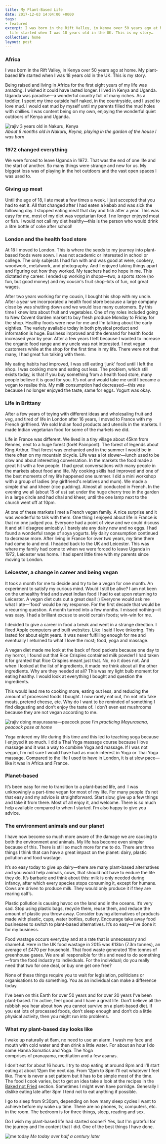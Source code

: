 ```yaml
---
title: My Plant-Based Life
date: 2017-12-03 14:04:00 +0000
tags:
- featured
excerpt: I was born in the Rift Valley, in Kenya over 50 years ago at home. My plant-based
  life started when I was 18 years old in the UK. This is my story…
collection: home
layout: post
---
```

### Africa

I was born in the Rift Valley, in Kenya over 50 years ago at home. My plant-based life started when I was 18 years old in the UK. This is my story.

Being raised and living in Africa for the first eight years of my life was amazing. I wished it could have lasted longer. I lived in Kenya and Uganda. Uganda was paradise—a wonderful country full of many riches. As a toddler, I spent my time outside half naked, in the countryside, and I used to love mud. I would eat mud by myself until my parents filled the mud holes with chillies. I was content being on my own, enjoying the wonderful quiet outdoors of Kenya and Uganda.

![rajiv 3 years old in Nakuru, Kenya](/uploads/rajiv-nakuru.jpeg)  
_About 6 months old in Nakuru, Keyna, playing in the garden of the house I was born_

### 1972 changed everything

We were forced to leave Uganda in 1972. That was the end of one life and the start of another. So many things were strange and new for us. My biggest loss was of playing in the hot outdoors and  the vast open spaces I was used to.

### Giving up meat

Until the age of 18, I ate meat a few times a week. I just accepted that you had to eat it. All that changed after I had eaten a kebab and was sick the following day. I stopped eating meat that day and fish after a year. This was easy for me, most of my diet was vegetarian food. I no longer enjoyed meat or fish. I would not call my diet healthy—this is the person who would drink a litre bottle of coke after school!

### London and the health food store

At 18 I moved to London. This is where the seeds to my journey into plant-based foods were sown. I was not academic or interested in school or college. The only subjects I had fun with and was good at were, cookery, woodwork, metalwork, and photography. And I enjoyed taking things apart and figuring out how they worked. My teachers had no hope in me. This dictated my career. I ended up working in shops—two; a sports store (no fun, but good money) and my cousin's fruit shop–lots of fun, not great wages.

After two years working for my cousin, I bought his shop with my uncle. After a year we incorporated a health food store because a large company close by was shutting down and we would lose many customers. By this time I knew lots about fruit and vegetables. One of my roles included going to New Covent Garden market to buy fresh produce Monday to Friday for the shop. Healthy foods were new for me and I’m talking about the early eighties. The variety available today in both physical product and information is huge. Business improved and the demand for health foods increased year by year. After a few years I left because I wanted to increase the organic food range and my uncle was not interested. I met vegan customers while at the shop for the first time in my life. There were not that many, I had great fun talking with them.

My eating habits had improved, I was still eating ‘junk’ food until I left the shop. I was cooking more and eating out less. The problem, which still exists today, is that if you buy something from a health food store, many people believe it is good for you. It’s not and would take me until I became a vegan to realise this. My milk consumption had decreased—this was because I no longer enjoyed the taste, same for eggs. Yogurt was okay.

### Life in Brittany

After a few years of toying with different ideas and wholesaling fruit and veg, and tired of life in London after 16 years, I moved to France with my French girlfriend. We sold Indian food products and utensils in the markets. I made Indian vegetarian food for some of the markets we did.

Life in France was different. We lived in a tiny village about 45km from Rennes, next to a huge forest (forêt Paimpont). The forest of legends about King Arthur. That forest was enchanted and in the summer I would be in there often on my mountain bicycle. Life was a lot slower—lunch used to be slow and about interesting conversation. In the markets the food made a great hit with a few people. I had great conversations with many people in the markets about food and life. My cooking skills had improved and one of the best moments of my life happened one summer. I did a mini workshop with a group of ladies (my girlfriend's relatives and mum). We made a simple dhal and kheer (rice pudding). Almost all conducted in French. In the evening we all (about 15 of us) sat under the huge cherry tree in the garden in a large circle and had dhal and kheer, until the one lamp next to the church went off at 10pm.

At one of these markets I met a French vegan family. A nice surprise and it was wonderful to talk with them. One thing I enjoyed about life in France is that no one judged you. Everyone had a point of view and we could discuss it and still disagree amicably. I barely ate any dairy now and no eggs. I had found a wonderful range of soya yogurts. My dairy consumption continued to decrease more. After living in France for over two years, my time there had come to and end. I headed back to the UK and Leicester. This was where my family had come to when we were forced to leave Uganda in 1972, Leicester was home. I had spent little time with my parents since moving to London.

### Leicester, a change in career and being vegan

It took a month for me to decide and try to be a vegan for one month. An experiment to satisfy my curious mind. Would I still be alive? I am not keen on the unhealthy fried and sweet Indian food I had to eat upon returning to Leicester. A vegan diet cuts out a great deal! :) Everyone would ask me what I ate—'food' would be my response. For the first decade that would be a recurring question. A month turned into a few months. I missed nothing—it was easy. I had a brilliant excuse to avoid certain foods; win-win for me.

I decided to give a career in food a break and went in a strange direction. I fixed Apple computers and built websites. Like I said I love tinkering. This lasted for about eight years. It was never fulfilling enough for me and eventually I returned to what I love the most; food, yoga and massage.

A vegan diet made me look at the back of food packets because one day to my horror, I found out that Rice Crispies contained milk powder! I had taken it for granted that Rice Crispies meant just that. No, no it does not. And when I looked at the list of ingredients, it made me think about all the other ingredients. Why are they needed at all? This was my light bulb moment for eating healthy. I would look at everything I bought and question the ingredients.

This would lead me to cooking more, eating out less, and reducing the amount of processed foods I bought. I now rarely eat out, I’m not into fake meats, pretend cheese, etc. Why do I want to be reminded of something I find disgusting and don’t enjoy the taste of. I don’t even eat mushrooms because they are not vegan according to me.

![rajiv doing mayurasana—peacock pose](/uploads/rajiv-yoga-mayurasana.jpeg)
_I'm practicing Mayurasana, peacock pose at home_

Yoga entered my life during this time and this led to teaching yoga because I enjoyed it so much. I did a Thai Yoga massage course because I love massage and it was a way to combine Yoga and massage. If I was not vegan, I’m not sure I would have had as much interest in Yoga or Thai Yoga massage. Compared to the life I used to have in London, it is at slow pace—like it was in Africa and France.

### Planet-based

It’s been easy for me to transition to a plant-based life, and  I was unknowingly a part-time vegan for most of my life. For many people it’s not that easy and my advice is straightforward. Start slow, give up a few things and take it from there. Most of all enjoy it, and welcome. There is so much help available compared to when I started. I’m also happy to give you advice.

### The environment animals and our planet

I have now become so much more aware of the damage we are causing to both the environment and animals. My life has become even simpler because of this. There is still so much more for me to do. There are three things I think that can have a great impact on the planet: dairy, plastic pollution and food wastage.

It’s so easy today to give up dairy—there are many plant-based alternatives and you would help animals, cows, that should not have to endure the life they do. It’s barbaric and think about this: milk is only needed during infancy, after which every species stops consuming it, except for humans. Cows are driven to produce milk. They would only produce it if they are rearing calf’s.

Plastic pollution is causing havoc on the land and in the oceans. It’s very sad. Stop using plastic bags, recycle them, reuse them, and reduce the amount of plastic you throw away. Consider buying alternatives of products made with plastic, cups, water bottles, cutlery. Encourage take away food businesses to switch to plant-based alternatives. It’s so easy—I’ve done it for my business.

Food wastage occurs everyday and at a rate that is unnecessary and shameful. Here in the UK food wastage in 2015 was £13bn (7.3m tonnes), an average of £470 per household. That food waste generated 19m tonnes of greenhouse gases. We are all responsible for this and need to do something—from the food industry to individuals. For the individual; do you really need that two for one deal, or buy one get one free?

None of these things require you to wait for legislation, politicians or organisations to do something. You as an individual can make a difference today.

I’ve been on this Earth for over 50 years and for over 20 years I’ve been plant-based. I’m active, feel good and I have a great life. Don’t believe all the rubbish you hear about how you cannot survive on a plant-based diet. If you eat lots of processed foods, don’t sleep enough and don’t do a little physical activity, then you might run into problems.

### What my plant-based day looks like

I wake up naturally at 6am, no need to use an alarm. I wash my face and mouth with cold water and then drink a little water. For about an hour I do some Hanna Somatics and Yoga. The Yoga comprises of pranayama, meditation and a few asanas.

I don't eat for about 16 hours. I try to stop eating at around 8pm and I'll start eating at about 12pm the next day. From 12pm to 8pm I'll eat whatever I feel like. There is never a set pattern but it has to be simple most of the time. The food I cook varies, but to get an idea take a look at the recipes in the [Baked not Fried](https://yomojo.co.uk/baked/) section. Sometimes I might even have porridge. Generally I dislike eating late after 8pm I tend not to eat anything if possible.

I go to sleep from 9:30pm, depending on how many sleep cycles I want to achieve before my wake up time. There are no phones, tv, computers, etc. in the room. The bedroom is for three things, sleep, reading and sex.

Do I wish my plant-based life had started sooner? Yes, but I'm grateful for the journey and I’m content that I did. One of the best things I have done.

![me today](/uploads/me-today.jpeg)
_Me today over half a century later_